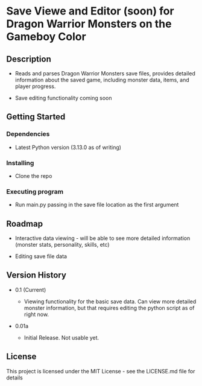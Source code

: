 # Save Viewe and Editor (soon) for Dragon Warrior Monsters on the Gameboy Color

## Description

* Reads and parses Dragon Warrior Monsters save files, provides detailed information about the saved game, including monster data, items, and player progress. 

* Save editing functionality coming soon
## Getting Started

### Dependencies

* Latest Python version (3.13.0 as of writing)

### Installing

* Clone the repo

### Executing program

* Run main.py passing in the save file location as the first argument

## Roadmap

* Interactive data viewing - will be able to see more detailed information (monster stats, personality, skills, etc)

* Editing save file data


## Version History

* 0.1 (Current)
    * Viewing functionality for the basic save data. Can view more detailed monster information, but that requires editing the python script as of right now.

* 0.01a
    * Initial Release. Not usable yet. 

## License

This project is licensed under the MIT License - see the LICENSE.md file for details
